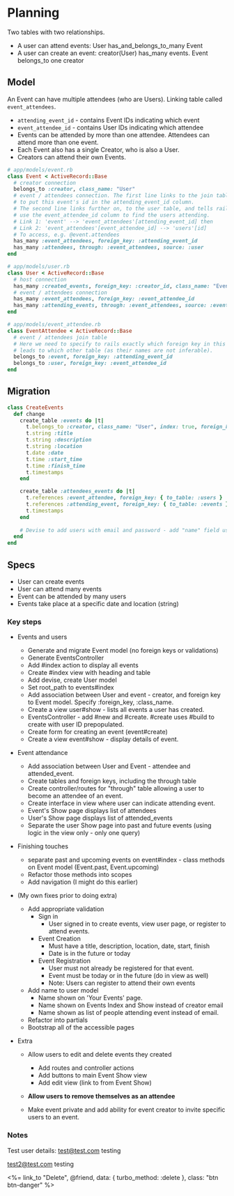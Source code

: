 # Planning

Two tables with two relationships.

- A user can attend events: User has_and_belongs_to_many Event
- A user can create an event: creator(User) has_many events. Event belongs_to one creator

## Model

An Event can have multiple attendees (who are Users). Linking table called `event_attendees`.

- `attending_event_id` - contains Event IDs indicating which event
- `event_attendee_id` - contains User IDs indicating which attendee
- Events can be attended by more than one attendee. Attendees can attend more than one event.
- Each Event also has a single Creator, who is also a User.
- Creators can attend their own Events.

```rb
# app/models/event.rb
class Event < ActiveRecord::Base
  # creator connection
  belongs_to :creator, class_name: "User"
  # event / attendees connection. The first line links to the join table and tells rails
  # to put this event's id in the attending_event_id column.
  # The second line links further on, to the user table, and tells rails to
  # use the event_attendee_id column to find the users attending.
  # Link 1: 'event' --> 'event_attendees'[attending_event_id] then
  # Link 2: 'event_attendees'[event_attendee_id] --> 'users'[id]
  # To access, e.g. @event.attendees
  has_many :event_attendees, foreign_key: :attending_event_id
  has_many :attendees, through: :event_attendees, source: :user
end

# app/models/user.rb
class User < ActiveRecord::Base
  # host connection
  has_many :created_events, foreign_key: :creator_id, class_name: "Event"
  # event / attendees connection
  has_many :event_attendees, foreign_key: :event_attendee_id
  has_many :attending_events, through: :event_attendees, source: :event
end

# app/models/event_attendee.rb
class EventAttendee < ActiveRecord::Base
  # event / attendees join table
  # Here we need to specify to rails exactly which foreign key in this table
  # leads to which other table (as their names are not inferable).
  belongs_to :event, foreign_key: :attending_event_id
  belongs_to :user, foreign_key: :event_attendee_id
end
```

## Migration

```rb
class CreateEvents
  def change
    create_table :events do |t|
      t.belongs_to :creator, class_name: "User", index: true, foreign_key: true
      t.string :title
      t.string :description
      t.string :location
      t.date :date
      t.time :start_time
      t.time :finish_time
      t.timestamps
    end

    create_table :attendees_events do |t|
      t.references :event_attendee, foreign_key: { to_table: :users }
      t.references :attending_event, foreign_key: { to_table: :events }
      t.timestamps
    end
  
    # Devise to add users with email and password - add "name" field using usual method
  end
end
```

## Specs

- User can create events
- User can attend many events
- Event can be attended by many users
- Events take place at a specific date and location (string)

### Key steps

- Events and users
  - Generate and migrate Event model (no foreign keys or validations)
  - Generate EventsController
  - Add #index action to display all events
  - Create #index view with heading and table
  - Add devise, create User model
  - Set root_path to events#index
  - Add association between User and event - creator, and foreign key to Event model. Specify :foreign_key, :class_name.
  - Create a view user#show - lists all events a user has created.
  - EventsController - add #new and #create. #create uses #build to create with user ID prepopulated.
  - Create form for creating an event (event#create)
  - Create a view event#show - display details of event.

- Event attendance
  - Add association between User and Event - attendee and attended_event.
  - Create tables and foreign keys, including the through table
  - Create controller/routes for "through" table allowing a user to become an attendee of an event.
  - Create interface in view where user can indicate attending event.
  - Event's Show page displays list of attendees
  - User's Show page displays list of attended_events
  - Separate the user Show page into past and future events (using logic in the view only - only one query)

- Finishing touches
  - separate past and upcoming events on event#index - class methods on Event model (Event.past, Event.upcoming)
  - Refactor those methods into scopes
  - Add navigation (I might do this earlier)

- (My own fixes prior to doing extra)
  - Add appropriate validation
    - Sign in
      - User signed in to create events, view user page, or register to attend events.
    - Event Creation
      - Must have a title, description, location, date, start, finish
      - Date is in the future or today
    - Event Registration
      - User must not already be registered for that event.
      - Event must be today or in the future (do in view as well)
      - Note: Users can register to attend their own events
  - Add name to user model
    - Name shown on 'Your Events' page.
    - Name shown on Events Index and Show instead of creator email
    - Name shown as list of people attending event instead of email.
  - Refactor into partials
  - Bootstrap all of the accessible pages

- Extra
  - Allow users to edit and delete events they created
    - Add routes and controller actions
    - Add buttons to main Event Show view
    - Add edit view (link to from Event Show)

  - **Allow users to remove themselves as an attendee**
  - Make event private and add ability for event creator to invite specific users to an event.

### Notes

Test user details:
<test@test.com>
testing

<test2@test.com>
testing

<%= link_to "Delete", @friend, data: { turbo_method: :delete }, class: "btn btn-danger" %>
